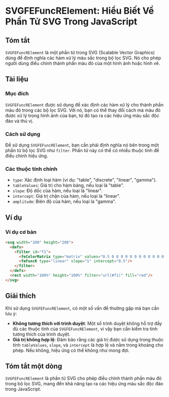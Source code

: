 <!--
Meta Description: # SVGFEFuncRElement: Hiểu Biết Về Phần Tử SVG Trong JavaScript ## Tóm tắt `SVGFEFuncRElement` là một phần tử trong SVG (Scalable Vector Graphics) dùng...
Meta Keywords: trong, svg, phần, các, svgfefuncrelement
-->

# SVGFEFuncRElement: Hiểu Biết Về Phần Tử SVG Trong JavaScript

## Tóm tắt
`SVGFEFuncRElement` là một phần tử trong SVG (Scalable Vector Graphics) dùng để định nghĩa các hàm xử lý màu sắc trong bộ lọc SVG. Nó cho phép người dùng điều chỉnh thành phần màu đỏ của một hình ảnh hoặc hình vẽ.

## Tài liệu
### Mục đích
`SVGFEFuncRElement` được sử dụng để xác định các hàm xử lý cho thành phần màu đỏ trong các bộ lọc SVG. Với nó, bạn có thể thay đổi cách mà màu đỏ được xử lý trong hình ảnh của bạn, từ đó tạo ra các hiệu ứng màu sắc độc đáo và thú vị.

### Cách sử dụng
Để sử dụng `SVGFEFuncRElement`, bạn cần phải định nghĩa nó bên trong một phần tử bộ lọc SVG như `filter`. Phần tử này có thể có nhiều thuộc tính để điều chỉnh hiệu ứng.

### Các thuộc tính chính
- `type`: Xác định loại hàm (ví dụ: "table", "discrete", "linear", "gamma").
- `tableValues`: Giá trị cho hàm bảng, nếu loại là "table".
- `slope`: Độ dốc của hàm, nếu loại là "linear".
- `intercept`: Giá trị chặn của hàm, nếu loại là "linear".
- `amplitude`: Biên độ của hàm, nếu loại là "gamma".

## Ví dụ
### Ví dụ cơ bản
```html
<svg width="200" height="200">
  <defs>
    <filter id="f1">
      <feColorMatrix type="matrix" values="0.5 0 0 0 0 0 0 0 0 0 0 0 0 0 0 1 0" />
      <feFuncR type="linear" slope="1" intercept="0.5"/>
    </filter>
  </defs>
  <rect width="100%" height="100%" filter="url(#f1)" fill="red"/>
</svg>
```

## Giải thích
Khi sử dụng `SVGFEFuncRElement`, có một số vấn đề thường gặp mà bạn cần lưu ý:
- **Không tương thích với trình duyệt**: Một số trình duyệt không hỗ trợ đầy đủ các thuộc tính của `SVGFEFuncRElement`, vì vậy bạn cần kiểm tra tính tương thích của trình duyệt.
- **Giá trị không hợp lệ**: Đảm bảo rằng các giá trị được sử dụng trong thuộc tính `tableValues`, `slope`, và `intercept` là hợp lệ và nằm trong khoảng cho phép. Nếu không, hiệu ứng có thể không như mong đợi.

## Tóm tắt một dòng
`SVGFEFuncRElement` là phần tử SVG cho phép điều chỉnh thành phần màu đỏ trong bộ lọc SVG, mang đến khả năng tạo ra các hiệu ứng màu sắc độc đáo trong JavaScript.